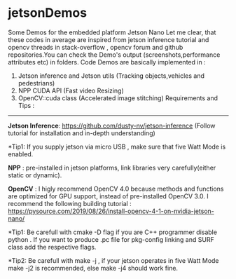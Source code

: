 # jetsonDemos
Some Demos for the embedded platform Jetson Nano 
Let me clear, that these codes in average are inspired from jetson inference tutorial and opencv threads in stack-overflow , opencv forum and github repositories.You can check the  Demo's output (screenshots,performance attributes etc) in  folders.
Code Demos are basically implemented in : 
  1. Jetson inference and Jetson utils (Tracking objects,vehicles and pedestrians)
  2. NPP CUDA API (Fast video Resizing)
  3. OpenCV::cuda class (Accelerated image stitching)
Requirements and Tips  : 
 ---------------------------------------------------------------------------------------------------------------------------------------
 **Jetson Inference**:
    https://github.com/dusty-nv/jetson-inference (Follow tutorial for installation and in-depth understanding)

  *Tip1:  If you supply jetson via micro USB , make sure that five Watt Mode is enabled.
 
 **NPP** :
    pre-installed in jetson platforms, link libraries very carefully(either static or dynamic).
 
 **OpenCV** :
    I higly recommend OpenCV 4.0 because methods and functions are optimized for GPU support, instead of pre-installed OpenCV 3.0.
 I recommend the following building tutorial : https://pysource.com/2019/08/26/install-opencv-4-1-on-nvidia-jetson-nano/
 
  *Tip1:  Be carefull with cmake -D flag if you are C++ programmer disable python . If you want to produce .pc file for pkg-config linking and SURF class add the respective  flags. 
 
 *Tip2:  Be carefull with make -j , if your jetson operates in five Watt Mode make -j2  is recommended, else make -j4 should work fine.

